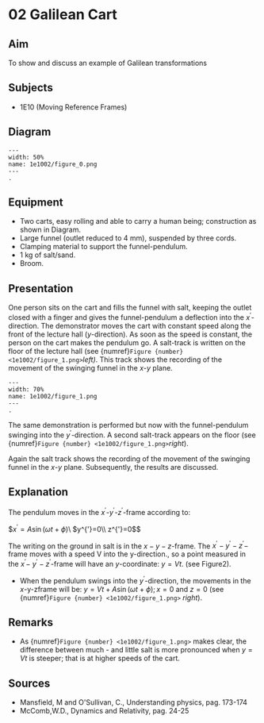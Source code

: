 # 02 Galilean Cart 
    
  
## Aim   

To show and discuss an example of Galilean transformations    


## Subjects   

* 1E10 (Moving Reference Frames)   


## Diagram
   
```{figure} figures/figure_0.png  
---  
width: 50%  
name: 1e1002/figure_0.png  
---  
. 
```

## Equipment

*  Two carts, easy rolling and able to carry a human being; construction as shown in Diagram. 
*  Large funnel (outlet reduced to $4 \mathrm{~mm}$), suspended by three cords. 
*  Clamping material to support the funnel-pendulum. 
*  $1 \mathrm{~kg}$ of salt/sand. 
*  Broom.
    
  
## Presentation   
 
One person sits on the cart and fills the funnel with salt, keeping the outlet closed with a finger and gives the funnel-pendulum a deflection into the $x^{'}$-direction. The demonstrator moves the cart with constant speed along the front of the lecture hall ($y$-direction). As soon as the speed is constant, the person on the cart makes the pendulum go. A salt-track is written on the floor of the lecture hall (see {numref}`Figure {number} <1e1002/figure_1.png>`*left)*. This track shows the recording of the movement of the swinging funnel in the $x$-$y$ plane.    
 
```{figure} figures/figure_1.png  
---  
width: 70%  
name: 1e1002/figure_1.png  
---  
. 
```

The same demonstration is performed but now with the funnel-pendulum swinging into the $y^{'}$-direction. A second salt-track appears on the floor (see {numref}`Figure {number} <1e1002/figure_1.png>`*right*). 
 
Again the salt track shows the recording of the movement of the swinging funnel in the $x$-$y$ plane. Subsequently, the results are discussed.
    
  
## Explanation   
 
The pendulum moves in the $x^{'}$-$y^{'}$-$z^{'}$-frame according to: 

$$x^{'}=A \sin (\omega t+\phi)$\\ $y^{'}=0\\ z^{'}=0$$ 

The writing on the ground in salt is in the $x-y-z$-frame. The $x^{'}-y^{'}-z^{'}-$ frame moves with a speed $\mathrm{V}$ into the $\mathrm{y}$-direction., so a point measured in the $x^{'}-$ $y^{'}-z^{'}$-frame will have an $y$-coordinate: $y=V t$. (see Figure2).
- When the pendulum swings into the $y^{'}$-direction, the movements in the $x$-y-zframe will be: $y=V t+A \sin (\omega t+\phi) ; x=0$ and $z=0$ (see {numref}`Figure {number} <1e1002/figure_1.png>` *right*).   
  


## Remarks

*  As {numref}`Figure {number} <1e1002/figure_1.png>` makes clear, the difference between much - and little salt is more pronounced when $y=V t$ is steeper; that is at higher speeds of the cart.   


## Sources

*  Mansfield, M and O'Sullivan, C., Understanding physics, pag. 173-174 
*  McComb,W.D., Dynamics and Relativity, pag. 24-25
     
